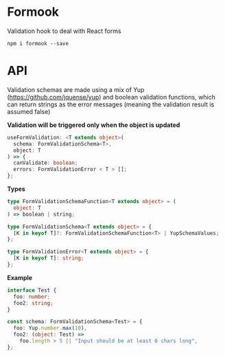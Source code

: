 # Formook

Validation hook to deal with React forms

`npm i formook --save`

# API

Validation schemas are made using a mix of Yup (https://github.com/jquense/yup) and boolean validation functions, which can return strings as the error messages (meaning the validation result is assumed false)

**Validation will be triggered only when the object is updated**

```typescript
useFormValidation: <T extends object>(
  schema: FormValidationSchema<T>,
  object: T
) => {
  canValidate: boolean;
  errors: FormValidationError < T > [];
};
```

<b>Types</b>

```typescript
type FormValidationSchemaFunction<T extends object> = (
  object: T
) => boolean | string;

type FormValidationSchema<T extends object> = {
  [K in keyof T]?: FormValidationSchemaFunction<T> | YupSchemaValues;
};

type FormValidationError<T extends object> = {
  [K in keyof T]: string;
};
```

<b>Example</b>

```typescript
interface Test {
  foo: number;
  foo2: string;
}

const schema: FormValidationSchema<Test> = {
  foo: Yup.number.max(10),
  foo2: (object: Test) =>
    foo.length > 5 || "Input should be at least 6 chars long",
};
```
